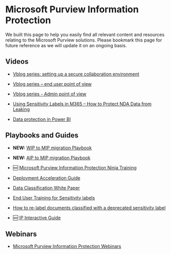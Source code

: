 # Microsoft Purview Information Protection

We built this page to help you easily find all relevant content and resources relating to the Microsoft Purview solutions. Please bookmark this page for future reference as we will update it on an ongoing basis.

## Videos
* [Vblog series: setting up a secure collaboration environment](https://techcommunity.microsoft.com/gxcuf89792/attachments/gxcuf89792/MicrosoftSecurityandCompliance/3592/1/Demo%201%20-%20Full%20Video.mp4)

* [Vblog series – end user point of view](https://techcommunity.microsoft.com/gxcuf89792/attachments/gxcuf89792/MicrosoftSecurityandCompliance/3603/1/Demo%202%20-%20Full%20Video.mp4)

* [Vblog series  - Admin point of view](https://techcommunity.microsoft.com/gxcuf89792/attachments/gxcuf89792/MicrosoftSecurityandCompliance/3603/1/Demo%202%20-%20Full%20Video.mp4%22%20%EF%BF%BDHYPERLINK%20%22https://techcommunity.microsoft.com/gxcuf89792/attachments/gxcuf89792/MicrosoftSecurityandCompliance/3665/1/Demo%203%20-%20Full%20Video.mp4)

* [Using Sensitivity Labels in M365 – How to Protect NDA Data from Leaking](https://techcommunity.microsoft.com/t5/security-compliance-and-identity/using-sensitivity-labels-in-m365-how-to-protect-nda-data-from/ba-p/1873986)

* [Data protection in Power BI](https://youtu.be/zEx0449K7F8)

## Playbooks and Guides
* **NEW:** [WIP to MIP migration Playbook](docs/playbooks/WIPtoMIPMigration.md)

* **NEW:** [AIP to MIP migration Playbook](https://aka.ms/AIP2MIPPlaybook)

* 🆕 [Microsoft Purview Information Protection Ninja Training](https://aka.ms/mipninja)

* [Deployment Acceleration Guide](../../dag/mip-dlp)

* [Data Classification White Paper](https://aka.ms/MIPC/DataClassification)

* [End User Training for Sensitivity labels](../../enduser/sensitivity/)

* [How to re-label documents classified with a deprecated sensitivity label](https://techcommunity.microsoft.com/t5/microsoft-security-and/how-to-re-label-documents-classified-with-a-deprecated/ba-p/2218259)

* 🆕 [IP Interactive Guide](https://aka.ms/MIPInteractiveGuide)


## Webinars
* [Microsoft Purview Information Protection Webinars](../../webinars/#microsoft-purview-information-protection)
